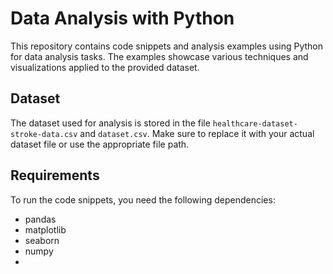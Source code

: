 # Data Analysis with Python

This repository contains code snippets and analysis examples using Python for data analysis tasks. The examples showcase various techniques and visualizations applied to the provided dataset.
## Dataset

The dataset used for analysis is stored in the file `healthcare-dataset-stroke-data.csv` and `dataset.csv`. Make sure to replace it with your actual dataset file or use the appropriate file path.

## Requirements

To run the code snippets, you need the following dependencies:

- pandas
- matplotlib
- seaborn 
- numpy
- 
